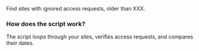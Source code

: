 Find sites with ignored access requests, older than XXX.



### How does the script work?
The script loops through your sites, verifies access requests, and compares their dates.



